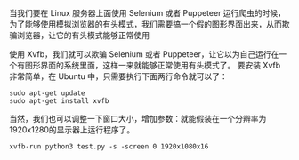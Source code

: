 当我们要在 Linux 服务器上面使用 Selenium 或者 Puppeteer 运行爬虫的时候，为了能够使用模拟浏览器的有头模式，我们需要搞一个假的图形界面出来，从而欺骗浏览器，让它的有头模式能够正常使用

使用 Xvfb，我们就可以欺骗 Selenium 或者 Puppeteer，让它以为自己运行在一个有图形界面的系统里面，这样一来就能够正常使用有头模式了。
要安装 Xvfb 非常简单，在 Ubuntu 中，只需要执行下面两行命令就可以了：
```
sudo apt-get update
sudo apt-get install xvfb
```
当然，我们也可以调整一下窗口大小，增加参数：就能假装在一个分辨率为1920x1280的显示器上运行程序了。
```
xvfb-run python3 test.py -s -screen 0 1920x1080x16
```
